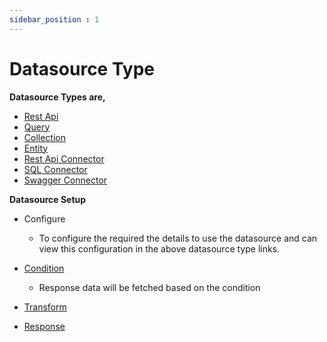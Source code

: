 ```yaml
---
sidebar_position : 1
---
```


# Datasource Type

**Datasource Types are,**

  - [Rest Api](../../docs/Rest%20API/Rest%20API.md)
  - [Query](../../docs/Query/Query.md)
  - [Collection](../../docs/Collection/Collection.md)
  - [Entity](../../docs/Entity/Entity.md)
  - [Rest Api Connector](../../docs/Collection/Connector/Rest%20Api%20&%20Swagger%20Connector.md)
  - [SQL Connector](../../docs/Collection/Connector/SQL%20Connector.md)
  - [Swagger Connector](../../docs/Collection/Connector/Rest%20Api%20&%20Swagger%20Connector.md)

**Datasource Setup**

  - Configure
    - To configure the required the details to use the datasource and can view this configuration in the above datasource type links.

  - [Condition](../../docs/Form%20Types/Condition/Condition.md)
    - Response data will be fetched based on the condition

  - [Transform](../../docs/Datasource%20Type/Transform.md)
  - [Response](../../docs/Datasource%20Type/Response.md)